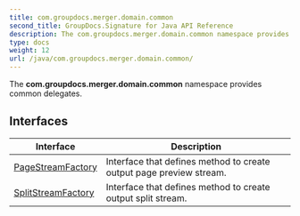 ```yaml
---
title: com.groupdocs.merger.domain.common
second_title: GroupDocs.Signature for Java API Reference
description: The com.groupdocs.merger.domain.common namespace provides common delegates.
type: docs
weight: 12
url: /java/com.groupdocs.merger.domain.common/
---
```


The **com.groupdocs.merger.domain.common** namespace provides common delegates.


## Interfaces

| Interface | Description |
| --- | --- |
| [PageStreamFactory](../com.groupdocs.merger.domain.common/pagestreamfactory) | Interface that defines method to create output page preview stream. |
| [SplitStreamFactory](../com.groupdocs.merger.domain.common/splitstreamfactory) | Interface that defines method to create output split stream. |
